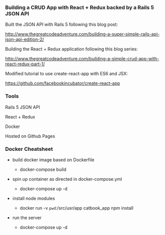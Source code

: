### Building a CRUD App with React + Redux backed by a Rails 5 JSON API

Built the JSON API with Rails 5 following this blog post:

http://www.thegreatcodeadventure.com/building-a-super-simple-rails-api-json-api-edition-2/

Building the React + Redux application following this blog series:

http://www.thegreatcodeadventure.com/building-a-simple-crud-app-with-react-redux-part-1/

Modified tutorial to use create-react-app with ES6 and JSX:

https://github.com/facebookincubator/create-react-app

### Tools

Rails 5 JSON API

React + Redux

Docker

Hosted on Github Pages

### Docker Cheatsheet

- build docker image based on Dockerfile

  - docker-compose build

- spin up container as directed in docker-compose.yml

  - docker-compose up -d

- install node modules

  - docker run -v `pwd`:/src/usr/app catbook_app npm install

- run the server

  - docker-compose up -d
